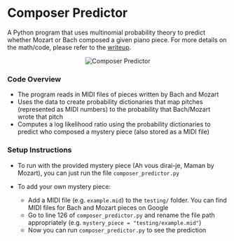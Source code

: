 # Composer Predictor
A Python program that uses multinomial probability theory to predict whether Mozart or Bach composed a given piano piece. For more details on the math/code, please refer to the <a href="https://drive.google.com/file/d/1kXaCHOez1-o_YLw8VjFt64t_9xdHVq7C/view?usp=sharing">writeup</a>.

<p align="center">
  <img src="https://imgur.com/mXKxDDx.gif?" alt="Composer Predictor"/>
</p>


### Code Overview
* The program reads in MIDI files of pieces written by Bach and Mozart
* Uses the data to create probability dictionaries that map pitches (represented as MIDI numbers) to the probability that Bach/Mozart wrote that pitch
* Computes a log likelihood ratio using the probability dictionaries to predict who composed a mystery piece (also stored as a MIDI file)

### Setup Instructions
- To run with the provided mystery piece (Ah vous dirai-je, Maman by Mozart), you can just run the file `composer_predictor.py`

- To add your own mystery piece:
  - Add a MIDI file (e.g. `example.mid`) to the `testing/` folder. You can find MIDI files for Bach and Mozart pieces on Google
  - Go to line 126 of `composer_predictor.py` and rename the file path appropriately (e.g. `mystery_piece = "testing/example.mid"`)
  - Now you can run `composer_predictor.py` to see the prediction
